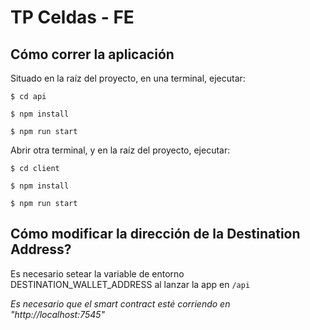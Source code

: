 # TP Celdas - FE

## Cómo correr la aplicación

Situado en la raíz del proyecto, en una terminal, ejecutar:

`$ cd api`

`$ npm install`

`$ npm run start`

Abrir otra terminal, y en la raíz del proyecto, ejecutar:

`$ cd client`

`$ npm install`

`$ npm run start`

## Cómo modificar la dirección de la Destination Address?

Es necesario setear la variable de entorno DESTINATION_WALLET_ADDRESS al lanzar la app en `/api`

_Es necesario que el smart contract esté corriendo en "http://localhost:7545"_
